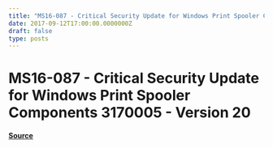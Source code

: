 ```yaml
---
title: "MS16-087 - Critical Security Update for Windows Print Spooler Components 3170005 - Version 20"
date: 2017-09-12T17:00:00.0000000Z
draft: false
type: posts
---
```

# MS16-087 - Critical Security Update for Windows Print Spooler Components 3170005 - Version 20









#### [Source](https://technet.microsoft.com/en-us/library/security/MS16-087)

